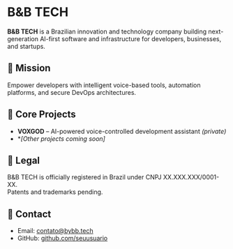 
# B&B TECH

**B&B TECH** is a Brazilian innovation and technology company building next-generation AI-first software and infrastructure for developers, businesses, and startups.

## 🚀 Mission
Empower developers with intelligent voice-based tools, automation platforms, and secure DevOps architectures.

## 🧠 Core Projects
- **VOXGOD** – AI-powered voice-controlled development assistant *(private)*
- **[Other projects coming soon]*

## 📜 Legal
B&B TECH is officially registered in Brazil under CNPJ XX.XXX.XXX/0001-XX.  
Patents and trademarks pending.

## 📩 Contact
- Email: contato@bybb.tech
- GitHub: [github.com/seuusuario](https://github.com/seuusuario)
